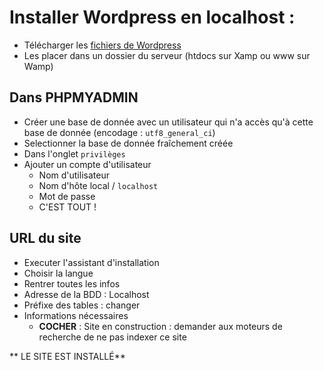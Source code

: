 # Installer Wordpress en localhost :

- Télécharger les [fichiers de Wordpress](https://wordpress.org/download)
- Les placer dans un dossier du serveur (htdocs sur Xamp ou www sur Wamp)

## Dans PHPMYADMIN

- Créer une base de donnée avec un utilisateur qui n'a accès qu'à cette base de donnée (encodage : `utf8_general_ci`)
- Selectionner la base de donnée fraîchement créée 
- Dans l'onglet `privilèges`
- Ajouter un compte d'utilisateur
    - Nom d'utilisateur
    - Nom d'hôte local / `localhost`
    - Mot de passe
    - C'EST TOUT !
                
## URL du site
- Executer l'assistant d'installation
- Choisir la langue
- Rentrer toutes les infos
- Adresse de la BDD : Localhost
- Préfixe des tables : changer
- Informations nécessaires
    - **COCHER** : Site en construction : demander aux moteurs de recherche de ne pas indexer ce site

** LE SITE EST INSTALLÉ**